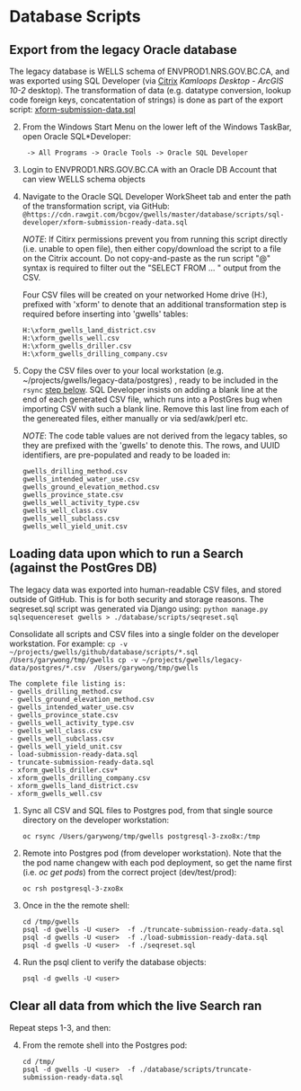 # Database Scripts

## Export from the legacy Oracle database

The legacy database is WELLS schema of ENVPROD1.NRS.GOV.BC.CA, and was exported using SQL Developer (via [Citrix](https://dts.gov.bc.ca/Citrix/BCGOVWeb/) *Kamloops Desktop - ArcGIS 10-2* desktop).  The transformation of data (e.g. datatype conversion, lookup code foreign keys, concatentation of strings) is done as part of the export script:
    [xform-submission-data.sql](scripts/sql-developer/xform-submission-ready-data.sql)

2. From the Windows Start Menu on the lower left of the Windows TaskBar, open Oracle SQL*Developer:
    ```
     -> All Programs -> Oracle Tools -> Oracle SQL Developer
     ```

3. Login to ENVPROD1.NRS.GOV.BC.CA with an Oracle DB Account that can view WELLS schema objects

4.  Navigate to the Oracle SQL Developer WorkSheet tab and enter the path of the transformation script, via GitHub:
    `@https://cdn.rawgit.com/bcgov/gwells/master/database/scripts/sql-developer/xform-submission-ready-data.sql`

    *NOTE*: If Citirx permissions prevent you from running this script directly (i.e. unable to open file), then either
    copy/download the script to a file on the Citrix account.  Do not copy-and-paste as the run script "@" syntax is 
    required to filter out the "SELECT FROM ... " output from the CSV.

    Four CSV files will be created on your networked Home drive (H:\), prefixed with 'xform' to denote that an additional transformation step is required before inserting into 'gwells' tables:
    ```
    H:\xform_gwells_land_district.csv    
    H:\xform_gwells_well.csv
    H:\xform_gwells_driller.csv
    H:\xform_gwells_drilling_company.csv
    ```

5. Copy the CSV files over to your local workstation (e.g. ~/projects/gwells/legacy-data/postgres) , ready to be included in the `rsync` [step below](#rsync-csv).  SQL Developer insists
   on adding a blank line at the end of each generated CSV file, which runs into a PostGres bug when importing CSV with such a blank line. 
   Remove this last line from each of the genereated files, either manually or via sed/awk/perl etc.

   *NOTE*: The code table values are not derived from the legacy tables, so they are prefixed
   with the 'gwells' to denote this.  The rows, and UUID identifiers, are pre-populated and ready to be loaded in:
    ```
    gwells_drilling_method.csv
    gwells_intended_water_use.csv 
    gwells_ground_elevation_method.csv
    gwells_province_state.csv
    gwells_well_activity_type.csv
    gwells_well_class.csv
    gwells_well_subclass.csv
    gwells_well_yield_unit.csv 

    ```    

## Loading data upon which to run a Search (against the PostGres DB) 

The legacy data was exported into human-readable CSV files, and stored outside of GitHub.  This is for both 
security and storage reasons.  The seqreset.sql script was generated via Django using:
    `python manage.py sqlsequencereset gwells > ./database/scripts/seqreset.sql`

Consolidate all scripts and CSV files into a single folder on the developer workstation.  For example:
    ```
    cp -v ~/projects/gwells/github/database/scripts/*.sql /Users/garywong/tmp/gwells
    cp -v ~/projects/gwells/legacy-data/postgres/*.csv  /Users/garywong/tmp/gwells
    ```

    The complete file listing is:
    - gwells_drilling_method.csv
    - gwells_ground_elevation_method.csv
    - gwells_intended_water_use.csv
    - gwells_province_state.csv
    - gwells_well_activity_type.csv
    - gwells_well_class.csv
    - gwells_well_subclass.csv
    - gwells_well_yield_unit.csv
    - load-submission-ready-data.sql
    - truncate-submission-ready-data.sql
    - xform_gwells_driller.csv*
    - xform_gwells_drilling_company.csv
    - xform_gwells_land_district.csv
    - xform_gwells_well.csv

1.  Sync all CSV and SQL files to Postgres pod, from that single source directory <a id="rsync-csv"></a> on the developer workstation:

    `oc rsync /Users/garywong/tmp/gwells postgresql-3-zxo8x:/tmp`

2.  Remote into Postgres pod (from developer workstation).  Note that the the pod name changew with
each pod deployment, so get the name first (i.e. *oc get pods*) from the correct project (dev/test/prod):

    `oc rsh postgresql-3-zxo8x`

3.  Once in the the remote shell:

    ```
    cd /tmp/gwells  
    psql -d gwells -U <user>  -f ./truncate-submission-ready-data.sql
    psql -d gwells -U <user>  -f ./load-submission-ready-data.sql
    psql -d gwells -U <user>  -f ./seqreset.sql 
    ```

4. Run the psql client to verify the database objects:

    `psql -d gwells -U <user>`

## Clear all data from which the live Search ran

Repeat steps 1-3, and then:

4.  From the remote shell into the Postgres pod:

    ```
    cd /tmp/  
    psql -d gwells -U <user>  -f ./database/scripts/truncate-submission-ready-data.sql
    ```
